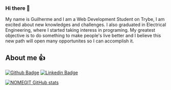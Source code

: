 ### Hi there 👋

My name is Guilherme and I am a Web Development Student on Trybe, I am excited about new knowledges and challenges. I also graduated in Electrical Engineering, where I started taking interess in programing.
My greatest objective is to do something to make people's live better and I believe this new path will open many opportunites so I can accomplish it.

## About me 👍

[![Github Badge](https://img.shields.io/badge/-Github-000?style=flat-square&logo=Github&logoColor=white&link=https://github.com/guilhermehjunior)](https://github.com/guilhermehjunior) [![Linkedin Badge](https://img.shields.io/badge/-LinkedIn-blue?style=flat-square&logo=Linkedin&logoColor=white&link=https://www.linkedin.com/in/guilherme-hermenegildo-junior/)]( https://www.linkedin.com/in/guilherme-hermenegildo-junior/)

[![NOMEGIT GitHub stats](https://github-readme-stats.vercel.app/api?username=guilhermehjunior)](https://github.com/guilhermehjunior/github-readme-stats)



